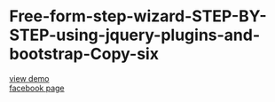 # Free-form-step-wizard-STEP-BY-STEP-using-jquery-plugins-and-bootstrap-Copy-six
<a href="http://webi4u.com/web/article/Free-form-step-wizard-STEP-BY-STEP-using-jquery-plugins-and-bootstrap-Copy-six/page/0">view demo</a></br>
<a href="https://www.facebook.com/Webi4u-670245179977567">facebook page</a>
